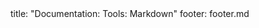 <frontmatter>
title: "Documentation: Tools: Markdown"
footer: footer.md
</frontmatter>

<include src="container-inPage-asFlat.md" boilerplate />